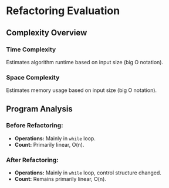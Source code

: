 # Refactoring Evaluation

## Complexity Overview

### Time Complexity

Estimates algorithm runtime based on input size (big O notation).

### Space Complexity

Estimates memory usage based on input size (big O notation).

## Program Analysis

### Before Refactoring:

- **Operations:** Mainly in `while` loop.
- **Count:** Primarily linear, O(n).
  
### After Refactoring:

- **Operations:** Mainly in `while` loop, control structure changed.
- **Count:** Remains primarily linear, O(n).

